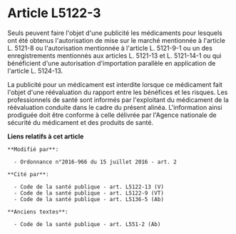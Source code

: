 # Article L5122-3

Seuls peuvent faire l'objet d'une publicité les médicaments pour lesquels ont été obtenus l'autorisation de mise sur le
marché mentionnée à l'article L. 5121-8 ou l'autorisation mentionnée à l'article L. 5121-9-1 ou un des enregistrements
mentionnés aux articles L. 5121-13 et L. 5121-14-1 ou qui bénéficient d'une autorisation d'importation parallèle en
application de l'article L. 5124-13.

La publicité pour un médicament est interdite lorsque ce médicament fait l'objet d'une réévaluation du rapport entre les
bénéfices et les risques. Les professionnels de santé sont informés par l'exploitant du médicament de la réévaluation
conduite dans le cadre du présent alinéa. L'information ainsi prodiguée doit être conforme à celle délivrée par l'Agence
nationale de sécurité du médicament et des produits de santé.

**Liens relatifs à cet article**

	**Modifié par**:

	  - Ordonnance n°2016-966 du 15 juillet 2016 - art. 2

	**Cité par**:

	  - Code de la santé publique - art. L5122-13 (V)
	  - Code de la santé publique - art. L5122-9 (VT)
	  - Code de la santé publique - art. L5136-5 (Ab)

	**Anciens textes**:

	  - Code de la santé publique - art. L551-2 (Ab)
